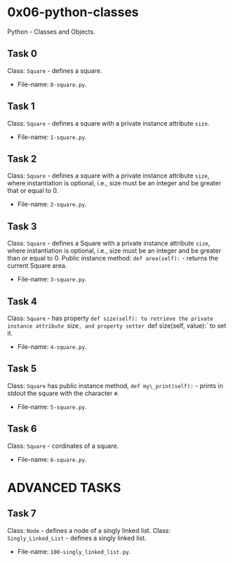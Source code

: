 # 0x06-python-classes
Python - Classes and Objects.

## Task 0
Class: `Square` - defines a square.
* File-name: `0-square.py`.

## Task 1
Class: `Square` - defines a square with a private instance attribute `size`.
* File-name: `1-square.py`.

## Task 2
Class: `Square` - defines a square with a private instance attribute `size`, where instantiation is optional, i.e., size must be an integer and be greater that or equal to 0.
* File-name: `2-square.py`.

## Task 3
Class: `Square` - defines a Square with a private instance attribute `size`, where instantiation is optional, i.e., size must be an integer and be greater than or equal to 0.
Public instance method: `def area(self):` - returns the current Square area.
* File-name: `3-square.py`.

## Task 4
Class: `Square` - has property `def size(self): to retrieve the private instance attribute `size`, and property setter `def size(self, value):` to set it.
* File-name: `4-square.py`.

## Task 5
Class: `Square` has public instance method, `def my\_print(self):` - prints in stdout the square with the character ```#```.
* File-name: `5-square.py`.

## Task 6
Class: `Square` - cordinates of a square.
* File-name: `6-square.py`.

# ADVANCED TASKS 

## Task 7
Class: `Node` - defines a node of a singly linked list.
Class: `Singly_Linked_List` - defines a singly linked list.
* File-name: `100-singly_linked_list.py`.
